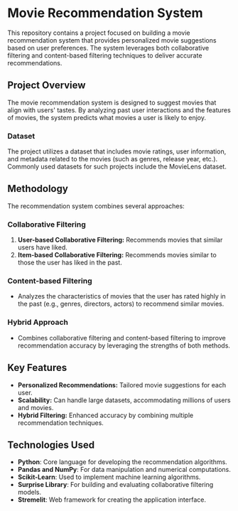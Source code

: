 # Movie Recommendation System

This repository contains a project focused on building a movie recommendation system that provides personalized movie suggestions based on user preferences. The system leverages both collaborative filtering and content-based filtering techniques to deliver accurate recommendations.

## Project Overview

The movie recommendation system is designed to suggest movies that align with users' tastes. By analyzing past user interactions and the features of movies, the system predicts what movies a user is likely to enjoy.

### Dataset

The project utilizes a dataset that includes movie ratings, user information, and metadata related to the movies (such as genres, release year, etc.). Commonly used datasets for such projects include the MovieLens dataset.

## Methodology

The recommendation system combines several approaches:

### Collaborative Filtering

1. **User-based Collaborative Filtering:** Recommends movies that similar users have liked.
2. **Item-based Collaborative Filtering:** Recommends movies similar to those the user has liked in the past.

### Content-based Filtering

- Analyzes the characteristics of movies that the user has rated highly in the past (e.g., genres, directors, actors) to recommend similar movies.

### Hybrid Approach

- Combines collaborative filtering and content-based filtering to improve recommendation accuracy by leveraging the strengths of both methods.

## Key Features

- **Personalized Recommendations:** Tailored movie suggestions for each user.
- **Scalability:** Can handle large datasets, accommodating millions of users and movies.
- **Hybrid Filtering:** Enhanced accuracy by combining multiple recommendation techniques.

## Technologies Used

- **Python**: Core language for developing the recommendation algorithms.
- **Pandas and NumPy**: For data manipulation and numerical computations.
- **Scikit-Learn**: Used to implement machine learning algorithms.
- **Surprise Library**: For building and evaluating collaborative filtering models.
- **Stremelit**: Web framework for creating the application interface.
